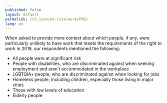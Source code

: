```yaml
---
published: false
layout: default
permalink: /v3_1/en/at-risk/work/PNG/
lang: en
---
```

When asked to provide more context about which people, if any, were particularly unlikely to have work that meets the requirements of the right to work in 2019, our respondents mentioned the following:
- All people were at significant risk 
- People with disabilities, who are discriminated against when seeking employment and aren’t accommodated in the workplace 
- LGBTQIA+ people, who are discriminated against when looking for jobs 
- Homeless people, including children, especially those living in major cities 
- Those with low levels of education  
- Elderly people

 
